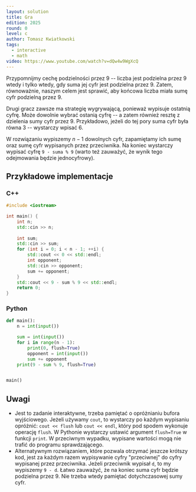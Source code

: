 ```yaml
---
layout: solution
title: Gra
edition: 2025
round: 0
level: c
author: Tomasz Kwiatkowski
tags:
  - interactive
  - math
video: https://www.youtube.com/watch?v=dQw4w9WgXcQ
---
```


Przypomnijmy cechę podzielności przez $9$ -- liczba jest podzielna przez $9$
wtedy i tylko wtedy, gdy suma jej cyfr jest podzielna przez $9$.
Zatem, równoważnie, naszym celem jest sprawić, aby końcowa liczba miała sumę cyfr podzielną przez $9$.

Drugi gracz zawsze ma strategię wygrywającą, ponieważ wypisuje ostatnią cyfrę.
Może dowolnie wybrać ostanią cyfrę -- a zatem również resztę z dzielenia sumy cyfr przez $9$.
Przykładowo, jeżeli do tej pory suma cyfr była równa $3$ -- wystarczy wpisać $6$.

W rozwiązaniu wypiszemy $n-1$ dowolnych cyfr, zapamiętamy ich sumę oraz sumę cyfr wypisanych przez przeciwnika.
Na koniec wystarczy wypisać cyfrę `9 - suma % 9` (warto też zauważyć,
że wynik tego odejmowania będzie jednocyfrowy).

## Przykładowe implementacje

### C++

```cpp
#include <iostream>

int main() {
    int n;
    std::cin >> n;
    
    int sum;
    std::cin >> sum;
    for (int i = 0; i < n - 1; ++i) {
        std::cout << 0 << std::endl;
        int opponent;
        std::cin >> opponent;
        sum += opponent;
    }
    std::cout << 9 - sum % 9 << std::endl;
    return 0;
}
```

### Python

```py
def main():
    n = int(input())

    sum = int(input())
    for i in range(n - 1):
        print(0, flush=True)
        opponent = int(input())
        sum += opponent
    print(9 - sum % 9, flush=True)


main()
```

## Uwagi

- Jest to zadanie interaktywne, trzeba pamiętać o opróżnianiu bufora wyjściowego.
  Jeżeli używamy `cout`, to wystarczy po każdym wypisaniu opróżnić:
  `cout << flush` lub `cout << endl`, który pod spodem wykonuje operację `flush`.
  W Pythonie wystarczy ustawić argument `flush=True` w funkcji `print`.
  W przeciwnym wypadku, wypisane wartości mogą nie trafić do programu sprawdzającego.
- Alternatywnym rozwiązaniem, które pozwala otrzymać jeszcze krótszy kod, jest za każdym
  razem wypisywanie cyfry "przeciwnej" do cyfry wypisanej przez przeciwnika.
  Jeżeli przeciwnik wypisał `d`, to my wypiszemy `9 - d`.
  Łatwo zauważyć, że na koniec suma cyfr będzie podzielna przez $9$.
  Nie trzeba wtedy pamiętać dotychczasowej sumy cyfr.
